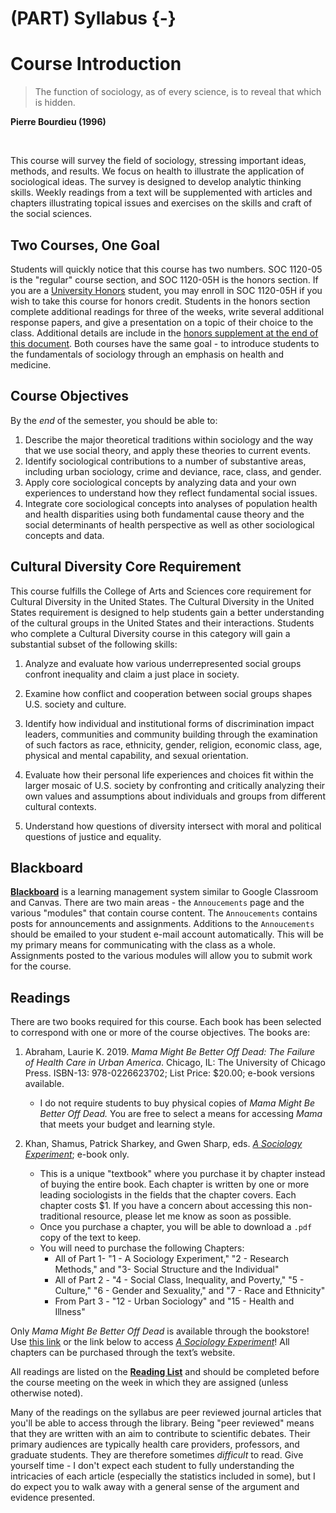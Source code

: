 # (PART) Syllabus {-}

# Course Introduction

> The function of sociology, as of every science, is to reveal that which is hidden.

**Pierre Bourdieu (1996)**

</br>

This course will survey the field of sociology, stressing important ideas, methods, and results. We focus on health to illustrate the application of sociological ideas. The survey is designed to develop analytic thinking skills. Weekly readings from a text will be supplemented with articles and chapters illustrating topical issues and exercises on the skills and craft of the social sciences.

## Two Courses, One Goal

Students will quickly notice that this course has two numbers. SOC 1120-05 is the "regular" course section, and SOC 1120-05H is the honors section. If you are a [University Honors](https://www.slu.edu/honors/index.php) student, you may enroll in SOC 1120-05H if you wish to take this course for honors credit. Students in the honors section complete additional readings for three of the weeks, write several additional response papers, and give a presentation on a topic of their choice to the class. Additional details are include in the [honors supplement at the end of this document](/syllabus/honors-overview.html). Both courses have the same goal - to introduce students to the fundamentals of sociology through an emphasis on health and medicine.

## Course Objectives

By the *end* of the semester, you should be able to:

  1. Describe the major theoretical traditions within sociology and the way that we use social theory, and apply these theories to current events.
  2. Identify sociological contributions to a number of substantive areas, including urban sociology, crime and deviance, race, class, and gender.
  3. Apply core sociological concepts by analyzing data and your own experiences to understand how they reflect fundamental social issues.
  4. Integrate core sociological concepts into analyses of population health and health disparities using both fundamental cause theory and the social determinants of health perspective as well as other sociological concepts and data.

## Cultural Diversity Core Requirement

This course fulfills the College of Arts and Sciences core requirement for Cultural Diversity in the United States. The Cultural Diversity in the United States requirement is designed to help students gain a better understanding of the cultural groups in the United States and their interactions. Students who complete a Cultural Diversity course in this category will gain a substantial subset of the following skills:

1.  Analyze and evaluate how various underrepresented social groups confront inequality and claim a just place in society.

2.  Examine how conflict and cooperation between social groups shapes U.S. society and culture.

3.  Identify how individual and institutional forms of discrimination impact leaders, communities and community building through the examination of such factors as race, ethnicity, gender, religion, economic class, age, physical and mental capability, and sexual orientation.

4.  Evaluate how their personal life experiences and choices fit within the larger mosaic of U.S. society by confronting and critically analyzing their own values and assumptions about individuals and groups from different cultural contexts.

5.  Understand how questions of diversity intersect with moral and political questions of justice and equality.

## Blackboard

**<a href = "https://blackboard.slu.edu" target = "_blank">Blackboard</a>** is a learning management system similar to Google Classroom and Canvas. There are two main areas - the `Annoucements` page and the various "modules" that contain course content. The `Annoucements` contains posts for announcements and assignments. Additions to the `Annoucements` should be emailed to your student e-mail account automatically. This will be my primary means for communicating with the class as a whole. Assignments posted to the various modules will allow you to submit work for the course.

## Readings

There are two books required for this course. Each book has been selected to correspond with one or more of the course objectives. The books are:

1.  Abraham, Laurie K. 2019. *Mama Might Be Better Off Dead: The Failure of Health Care in Urban America*. Chicago, IL: The University of Chicago Press. ISBN-13: 978-0226623702; List Price: $20.00; e-book versions available.
    * I do not require students to buy physical copies of *Mama Might Be Better Off Dead.* You are free to select a means for accessing *Mama* that meets your budget and learning style.

2. Khan, Shamus, Patrick Sharkey, and Gwen Sharp, eds. *<a href = "https://www.sociologyexperiment.com" target = "_blank">A Sociology Experiment</a>*; e-book only.
    * This is a unique "textbook" where you purchase it by chapter instead of buying the entire book. Each chapter is written by one or more leading sociologists in the fields that the chapter covers. Each chapter costs $1. If you have a concern about accessing this non-traditional resource, please let me know as soon as possible.
    * Once you purchase a chapter, you will be able to download a `.pdf` copy of the text to keep.
    * You will need to purchase the following Chapters:
      * All of Part 1- "1 - A Sociology Experiment," "2 - Research Methods," and "3- Social Structure and the Individual"
      * All of Part 2 - "4 - Social Class, Inequality, and Poverty," "5 - Culture," "6 - Gender and Sexuality," and "7 - Race and Ethnicity"
      * From Part 3 - "12 - Urban Sociology" and "15 - Health and Illness"

<div class="rmdwarning">
<p>Only <em>Mama Might Be Better Off Dead</em> is available through the bookstore! Use <a href = "https://www.sociologyexperiment.com" target = "_blank">this link</a> or the link below to access <em><a href = "https://www.sociologyexperiment.com" target = "_blank">A Sociology Experiment</a></em>! All chapters can be purchased through the text’s website.</p>
</div>

All readings are listed on the [**Reading List**](/syllabus/lecture-schedule.html) and should be completed before the course meeting on the week in which they are assigned (unless otherwise noted). 

Many of the readings on the syllabus are peer reviewed journal articles that you'll be able to access through the library. Being "peer reviewed" means that they are written with an aim to contribute to scientific debates. Their primary audiences are typically health care providers, professors, and graduate students. They are therefore sometimes *difficult* to read. Give yourself time - I don't expect each student to fully understanding the intricacies of each article (especially the statistics included in some), but I do expect you to walk away with a general sense of the argument and evidence presented.
